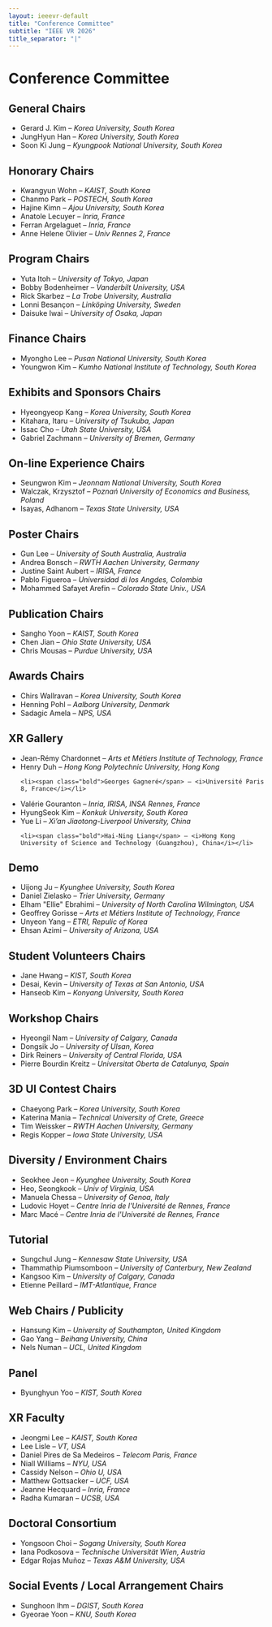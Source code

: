 ```yaml
---
layout: ieeevr-default
title: "Conference Committee"
subtitle: "IEEE VR 2026"
title_separator: "|"
---
```

<style>
.sponsor_section {
    display: none;
}
.confsponsors-type {
    display: none;
}

.floatRight{
    font-size: 0.9em;
    color: #df7603;
    font-weight: bold;
    /*text-transform: uppercase;*/
}
#sponsors .conf-icon {
  display: none !important;
}
</style>
<script type="text/javascript">
	$(document).ready(function(){
		var email = ""; 
		var domain = "ieeevr.org"; 

		email = "general2026"; 		
		general.innerHTML  = "<span class='text-nowrap'><a href=javascript:location='" + "mail" + "to:" + email + "@" + domain + "'><i class='fas fa-fw fa-envelope-square emailIconSm' style=''></i><i class='emailTextSm'>" + email + "@" + domain + "</a></i></span>";
		
		email = "program2026"; 
		program.innerHTML  = "<span class='text-nowrap'><a href=javascript:location='" + "mail" + "to:" + email + "@" + domain + "'><i class='fas fa-fw fa-envelope-square emailIconSm' style=''></i><i class='emailTextSm'>" + email + "@" + domain + "</a></i></span>";


		
		email = "awards2026"; 
		awards.innerHTML  = "<span class='text-nowrap'><a href=javascript:location='" + "mail" + "to:" + email + "@" + domain + "'><i class='fas fa-fw fa-envelope-square emailIconSm' style=''></i><i class='emailTextSm'>" + email + "@" + domain + "</a></i></span>";
		
		email = "doctoralconsortium2026"; 
		doctoralconsortium.innerHTML  = "<span class='text-nowrap'><a href=javascript:location='" + "mail" + "to:" + email + "@" + domain + "'><i class='fas fa-fw fa-envelope-square emailIconSm' style=''></i><i class='emailTextSm'>" + email + "@" + domain + "</a></i></span>";
		
		email = "diversity2026"; 
		diversity.innerHTML  = "<span class='text-nowrap'><a href=javascript:location='" + "mail" + "to:" + email + "@" + domain + "'><i class='fas fa-fw fa-envelope-square emailIconSm' style=''></i><i class='emailTextSm'>" + email + "@" + domain + "</a></i></span>";
	
		email = "exhibitis2026"; 
		exhibitssponsors.innerHTML  = "<span class='text-nowrap'><a href=javascript:location='" + "mail" + "to:" + email + "@" + domain + "'><i class='fas fa-fw fa-envelope-square emailIconSm' style=''></i><i class='emailTextSm'>" + email + "@" + domain + "</a></i></span>";

		email = "finance2026"; 
		finance.innerHTML  = "<span class='text-nowrap'><a href=javascript:location='" + "mail" + "to:" + email + "@" + domain + "'><i class='fas fa-fw fa-envelope-square emailIconSm' style=''></i><i class='emailTextSm'>" + email + "@" + domain + "</a></i></span>";
		
		email = "local2026";
		localarrangements.innerHTML  = "<span class='text-nowrap'><a href=javascript:location='" + "mail" + "to:" + email + "@" + domain + "'><i class='fas fa-fw fa-envelope-square emailIconSm' style=''></i><i class='emailTextSm'>" + email + "@" + domain + "</a></i></span>";
		
		email = "posters2026"; 
		posters.innerHTML  = "<span class='text-nowrap'><a href=javascript:location='" + "mail" + "to:" + email + "@" + domain + "'><i class='fas fa-fw fa-envelope-square emailIconSm' style=''></i><i class='emailTextSm'>" + email + "@" + domain + "</a></i></span>";
		
		email = "publication2026"; 
		publications.innerHTML  = "<span class='text-nowrap'><a href=javascript:location='" + "mail" + "to:" + email + "@" + domain + "'><i class='fas fa-fw fa-envelope-square emailIconSm' style=''></i><i class='emailTextSm'>" + email + "@" + domain + "</a></i></span>";
		
		
		
		email = "demo2026"; 
		researchdemos.innerHTML  = "<span class='text-nowrap'><a href=javascript:location='" + "mail" + "to:" + email + "@" + domain + "'><i class='fas fa-fw fa-envelope-square emailIconSm' style=''></i><i class='emailTextSm'>" + email + "@" + domain + "</a></i></span>";
		
		email = "student2026"; 
		studentvolunteers.innerHTML  = "<span class='text-nowrap'><a href=javascript:location='" + "mail" + "to:" + email + "@" + domain + "'><i class='fas fa-fw fa-envelope-square emailIconSm' style=''></i><i class='emailTextSm'>" + email + "@" + domain + "</a></i></span>";
		
		email = "tutorial2026"; 
		tutorials.innerHTML  = "<span class='text-nowrap'><a href=javascript:location='" + "mail" + "to:" + email + "@" + domain + "'><i class='fas fa-fw fa-envelope-square emailIconSm' style=''></i><i class='emailTextSm'>" + email + "@" + domain + "</a></i></span>";

		email = "web2026";		
		web.innerHTML  = "<span class='text-nowrap'><a href=javascript:location='" + "mail" + "to:" + email + "@" + domain + "'><i class='fas fa-fw fa-envelope-square emailIconSm' style=''></i><i class='emailTextSm'>" + email + "@" + domain + "</a></i></span>";
		
		email = "workshop2026"; 		
		workshops.innerHTML  = "<span class='text-nowrap'><a href=javascript:location='" + "mail" + "to:" + email + "@" + domain + "'><i class='fas fa-fw fa-envelope-square emailIconSm' style=''></i><i class='emailTextSm'>" + email + "@" + domain + "</a></i></span>";
		
		email = "3dui"; 		
		contest.innerHTML  = "<span class='text-nowrap'><a href=javascript:location='" + "mail" + "to:" + email + "@" + domain + "'><i class='fas fa-fw fa-envelope-square emailIconSm' style=''></i><i class='emailTextSm'>" + email + "@" + domain + "</a></i></span>";

		
		email = "panel2026"; 		
		panel.innerHTML  = "<span class='text-nowrap'><a href=javascript:location='" + "mail" + "to:" + email + "@" + domain + "'><i class='fas fa-fw fa-envelope-square emailIconSm' style=''></i><i class='emailTextSm'>" + email + "@" + domain + "</a></i></span>";
		
		email = "xrgallery2026"; 		
		xrgallery.innerHTML  = "<span class='text-nowrap'><a href=javascript:location='" + "mail" + "to:" + email + "@" + domain + "'><i class='fas fa-fw fa-envelope-square emailIconSm' style=''></i><i class='emailTextSm'>" + email + "@" + domain + "</a></i></span>";
		
		email = "onlineexperience2026"; 		
		onlineexperience.innerHTML  = "<span class='text-nowrap'><a href=javascript:location='" + "mail" + "to:" + email + "@" + domain + "'><i class='fas fa-fw fa-envelope-square emailIconSm' style=''></i><i class='emailTextSm'>" + email + "@" + domain + "</a></i></span>";

		email = "xrfaculty2026"; 		
		xrfaculty.innerHTML  = "<span class='text-nowrap'><a href=javascript:location='" + "mail" + "to:" + email + "@" + domain + "'><i class='fas fa-fw fa-envelope-square emailIconSm' style=''></i><i class='emailTextSm'>" + email + "@" + domain + "</a></i></span>";		

	});
</script>
<h1>Conference Committee</h1>
<div>
  <h2>General Chairs
    <div class="floatRight"><span id="general"></span></div>
  </h2>
  <ul>
    <li><span class="bold">Gerard J. Kim</span> – <i>Korea University, South Korea</i></li>
    <li><span class="bold">JungHyun Han</span> – <i>Korea University, South Korea</i></li>
    <li><span class="bold">Soon Ki Jung</span> – <i>Kyungpook National University, South Korea</i></li>
  </ul>
</div>
<div>
  <h2>Honorary Chairs
    <div class="floatRight"><span id=""></span></div>
  </h2>
  <ul>
    <li><span class="bold">Kwangyun Wohn</span> – <i>KAIST, South Korea</i></li>
    <li><span class="bold">Chanmo Park</span> – <i>POSTECH, South Korea</i></li>
    <li><span class="bold">Hajine Kimn</span> – <i>Ajou University, South Korea</i></li>
    <li><span class="bold">Anatole Lecuyer</span> – <i>Inria, France</i></li>
    <li><span class="bold">Ferran Argelaguet</span> – <i>Inria, France</i></li>
    <li><span class="bold">Anne Helene Olivier</span> – <i>Univ Rennes 2, France</i></li>
  </ul>
</div>
<div>
  <h2>Program Chairs
    <div class="floatRight"><span id="program"></span></div>
  </h2>
  <ul>
    <li><span class="bold">Yuta Itoh</span> – <i>University of Tokyo, Japan</i></li>
    <li><span class="bold">Bobby Bodenheimer</span> – <i>Vanderbilt University, USA</i></li>
    <li><span class="bold">Rick Skarbez</span> – <i>La Trobe University, Australia</i></li>
    <li><span class="bold">Lonni Besançon</span> – <i>Linköping University, Sweden</i></li>
    <li><span class="bold">Daisuke Iwai</span> – <i>University of Osaka, Japan</i></li>
  </ul>
</div>
<div>
  <h2>Finance Chairs
    <div class="floatRight"><span id="finance"></span></div>
  </h2>
  <ul>
    <li><span class="bold">Myongho Lee</span> – <i>Pusan National University, South Korea</i></li>
    <li><span class="bold">Youngwon Kim</span> – <i>Kumho National Institute of Technology, South Korea</i></li>
  </ul>
</div>
<div>
  <h2>Exhibits and Sponsors Chairs
    <div class="floatRight"><span id="exhibitssponsors"></span></div>
  </h2>
  <ul>
    <li><span class="bold">Hyeongyeop Kang</span> – <i>Korea University, South Korea</i></li>
    <li><span class="bold">Kitahara, Itaru</span> – <i>University of Tsukuba, Japan</i></li>
    <li><span class="bold">Issac Cho</span> – <i>Utah State University, USA</i></li>
    <li><span class="bold">Gabriel Zachmann</span> – <i>University of Bremen, Germany</i></li>
  </ul>
</div>
<div>
  <h2>On-line Experience Chairs
    <div class="floatRight"><span id="onlineexperience"></span></div>
  </h2>
  <ul>
    <li><span class="bold">Seungwon Kim</span> – <i>Jeonnam National University, South Korea</i></li>
    <li><span class="bold">Walczak, Krzysztof</span> – <i>Poznań University of Economics and Business, Poland</i></li>
    <li><span class="bold">Isayas, Adhanom</span> – <i>Texas State University, USA</i></li>
  </ul>
</div>
<div>
  <h2>Poster Chairs
    <div class="floatRight"><span id="posters"></span></div>
  </h2>
  <ul>
    <li><span class="bold">Gun Lee</span> – <i>University of South Australia, Australia</i></li>
    <li><span class="bold">Andrea Bonsch</span> – <i>RWTH Aachen University, Germany</i></li>
    <li><span class="bold">Justine Saint Aubert</span> – <i>IRISA, France</i></li>
    <li><span class="bold">Pablo Figueroa</span> – <i>Universidad di los Angdes, Colombia</i></li>
    <li><span class="bold">Mohammed Safayet Arefin</span> – <i>Colorado State Univ., USA</i></li>
  </ul>
</div>
<div>
  <h2>Publication Chairs
    <div class="floatRight"><span id="publications"></span></div>
  </h2>
  <ul>
    <li><span class="bold">Sangho Yoon</span> – <i>KAIST, South Korea</i></li>
    <li><span class="bold">Chen Jian</span> – <i>Ohio State University, USA</i></li>
    <li><span class="bold">Chris Mousas</span> – <i>Purdue University, USA</i></li>
  </ul>
</div>
<div>
  <h2>Awards Chairs
    <div class="floatRight"><span id="awards"></span></div>
  </h2>
  <ul>
    <li><span class="bold">Chirs Wallravan</span> – <i>Korea University, South Korea</i></li>
    <li><span class="bold">Henning Pohl</span> – <i>Aalborg University, Denmark</i></li>
    <li><span class="bold">Sadagic Amela</span> – <i>NPS, USA</i></li>
  </ul>
</div>
<div>
  <h2>XR Gallery
    <div class="floatRight"><span id="xrgallery"></span></div>
  </h2>
  <ul>
    <li><span class="bold">Jean-Rémy Chardonnet</span> – <i>Arts et Métiers Institute of Technology, France</i></li>
    <li><span class="bold">Henry Duh</span> – <i>Hong Kong Polytechnic University, Hong Kong</i></li>
    
    
    <li><span class="bold">Georges Gagneré</span> – <i>Université Paris 8, France</i></li>
<li><span class="bold">Valérie Gouranton</span> – <i>Inria, IRISA, INSA Rennes, France</i></li>
    <li><span class="bold">HyungSeok Kim</span> – <i>Konkuk University, South Korea</i></li>
    <li><span class="bold">Yue Li</span> – <i>Xi’an Jiaotong-Liverpool University, China</i></li>
    
    <li><span class="bold">Hai-Ning Liang</span> – <i>Hong Kong University of Science and Technology (Guangzhou), China</i></li>
  </ul>
</div>
<div>
  <h2>Demo
    <div class="floatRight"><span id="researchdemos"></span></div>
  </h2>
  <ul>
    <li><span class="bold">Uijong Ju</span> – <i>Kyunghee University, South Korea</i></li>
    <li><span class="bold">Daniel Zielasko</span> – <i>Trier University, Germany</i></li>
    <li><span class="bold">Elham "Ellie" Ebrahimi</span> – <i>University of North Carolina Wilmington, USA</i></li>
    <li><span class="bold">Geoffrey Gorisse</span> – <i>Arts et Métiers Institute of Technology, France</i></li>
    <li><span class="bold">Unyeon Yang</span> – <i>ETRI, Repulic of Korea</i></li>
    <li><span class="bold">Ehsan Azimi</span> – <i>University of Arizona, USA</i></li>
  </ul>
</div>
<div>
  <h2>Student Volunteers Chairs
    <div class="floatRight"><span id="studentvolunteers"></span></div>
  </h2>
  <ul>
    <li><span class="bold">Jane Hwang</span> – <i>KIST, South Korea</i></li>
    <li><span class="bold">Desai, Kevin</span> – <i>University of Texas at San Antonio, USA</i></li>
    <li><span class="bold">Hanseob Kim</span> – <i>Konyang University, South Korea</i></li>
  </ul>
</div>
<div>
  <h2>Workshop Chairs
    <div class="floatRight"><span id="workshops"></span></div>
  </h2>
  <ul>
    <li><span class="bold">Hyeongil Nam</span> – <i>University of Calgary, Canada</i></li>
    <li><span class="bold">Dongsik Jo</span> – <i>University of Ulsan, Korea</i></li>
    <li><span class="bold">Dirk Reiners</span> – <i>University of Central Florida, USA</i></li>
    <li><span class="bold">Pierre Bourdin Kreitz</span> – <i>Universitat Oberta de Catalunya, Spain</i></li>
  </ul>
</div>
<div>
  <h2>3D UI Contest Chairs
    <div class="floatRight"><span id="contest"></span></div>
  </h2>
  <ul>
    <li><span class="bold">Chaeyong Park</span> – <i>Korea University, South Korea</i></li>
    <li><span class="bold">Katerina Mania</span> – <i>Technical University of Crete, Greece</i></li>
    <li><span class="bold">Tim Weissker</span> – <i>RWTH Aachen University, Germany</i></li>
    <li><span class="bold">Regis Kopper</span> – <i>Iowa State University, USA</i></li>
  </ul>
</div>
<div>
  <h2>Diversity / Environment Chairs
    <div class="floatRight"><span id="diversity"></span></div>
  </h2>
  <ul>
    <li><span class="bold">Seokhee Jeon</span> – <i>Kyunghee University, South Korea</i></li>
    <li><span class="bold">Heo, Seongkook</span> – <i>Univ of Virginia, USA</i></li>
    <li><span class="bold">Manuela Chessa</span> – <i>University of Genoa, Italy</i></li>
    <li><span class="bold">Ludovic Hoyet</span> – <i>Centre Inria de l'Université de Rennes, France</i></li>
    <li><span class="bold">Marc Macé</span> – <i>Centre Inria de l'Université de Rennes, France</i></li>
  </ul>
</div>
<div>
  <h2>Tutorial
    <div class="floatRight"><span id="tutorials"></span></div>
  </h2>
  <ul>
    <li><span class="bold">Sungchul Jung</span> – <i>Kennesaw State University, USA</i></li>
    <li><span class="bold">Thammathip Piumsomboon</span> – <i>University of Canterbury, New Zealand</i></li>
    <li><span class="bold">Kangsoo Kim</span> – <i>University of Calgary, Canada</i></li>
    <li><span class="bold">Etienne Peillard</span> – <i>IMT-Atlantique, France</i></li>
  </ul>
</div>
<div>
  <h2>Web Chairs / Publicity
    <div class="floatRight"><span id="web"></span></div>
  </h2>
  <ul>
    <li><span class="bold">Hansung Kim</span> – <i>University of Southampton, United Kingdom</i></li>
    <li><span class="bold">Gao Yang</span> – <i>Beihang University, China</i></li>
    <li><span class="bold">Nels Numan</span> – <i>UCL, United Kingdom</i></li>
  </ul>
</div>
<div>
  <h2>Panel
    <div class="floatRight"><span id="panel"></span></div>
  </h2>
  <ul>
    <li><span class="bold">Byunghyun Yoo</span> – <i>KIST, South Korea</i></li>
  </ul>
</div>
<div>
  <h2>XR Faculty
    <div class="floatRight"><span id="xrfaculty"></span></div>
  </h2>
  <ul>
    <li><span class="bold">Jeongmi Lee</span> – <i>KAIST, South Korea</i></li>
    <li><span class="bold">Lee Lisle</span> – <i>VT, USA</i></li>
    <li><span class="bold">Daniel Pires de Sa Medeiros</span> – <i>Telecom Paris, France</i></li>
    <li><span class="bold">Niall Williams</span> – <i>NYU, USA</i></li>
    <li><span class="bold">Cassidy Nelson</span> – <i>Ohio U, USA</i></li>
    <li><span class="bold">Matthew Gottsacker</span> – <i>UCF, USA</i></li>
    <li><span class="bold">Jeanne Hecquard</span> – <i>Inria, France</i></li>
    <li><span class="bold">Radha Kumaran</span> – <i>UCSB, USA</i></li>
  </ul>
</div>
<div>
  <h2>Doctoral Consortium
    <div class="floatRight"><span id="doctoralconsortium"></span></div>
  </h2>
  <ul>
    <li><span class="bold">Yongsoon Choi</span> – <i>Sogang University, South Korea</i></li>
    <li><span class="bold">Iana Podkosova</span> – <i>Technische Universität Wien, Austria</i>
    <li><span class="bold">Edgar Rojas Muñoz</span> – <i>Texas A&M University, USA</i></li></li>
  </ul>
</div>
<div>
  <h2>Social Events / Local Arrangement Chairs
    <div class="floatRight"><span id="localarrangements"></span></div>
  </h2>
  <ul>
    <li><span class="bold">Sunghoon Ihm</span> – <i>DGIST, South Korea</i></li>
    <li><span class="bold">Gyeorae Yoon</span> – <i>KNU, South Korea</i></li>
  </ul>
</div>
